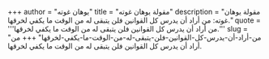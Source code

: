 +++
author = "يوهان غوته"
title = "مقولة يوهان غوته"
description = "مقولة يوهان غوته: من أراد أن يدرس كل القوانين فلن يتبقى له من الوقت ما يكفي لخرقها."
quote = '''من أراد أن يدرس كل القوانين فلن يتبقى له من الوقت ما يكفي لخرقها.'''
slug = "من-أراد-أن-يدرس-كل-القوانين-فلن-يتبقى-له-من-الوقت-ما-يكفي-لخرقها"
+++
من أراد أن يدرس كل القوانين فلن يتبقى له من الوقت ما يكفي لخرقها.
